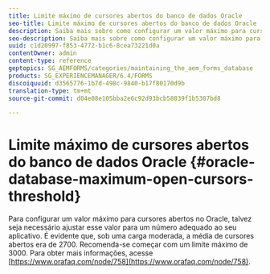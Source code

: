 ```yaml
---
title: Limite máximo de cursores abertos do banco de dados Oracle
seo-title: Limite máximo de cursores abertos do banco de dados Oracle
description: Saiba mais sobre como configurar um valor máximo para cursores abertos no Oracle.
seo-description: Saiba mais sobre como configurar um valor máximo para cursores abertos no Oracle.
uuid: c1d20997-f853-4772-b1c6-8cea73221d0a
contentOwner: admin
content-type: reference
geptopics: SG_AEMFORMS/categories/maintaining_the_aem_forms_database
products: SG_EXPERIENCEMANAGER/6.4/FORMS
discoiquuid: d3565776-1b7d-498c-9840-b17f80170d9b
translation-type: tm+mt
source-git-commit: d04e08e105bba2e6c92d93bcb58839f1b5307bd8

---
```



# Limite máximo de cursores abertos do banco de dados Oracle {#oracle-database-maximum-open-cursors-threshold}

Para configurar um valor máximo para cursores abertos no Oracle, talvez seja necessário ajustar esse valor para um número adequado ao seu aplicativo. É evidente que, sob uma carga moderada, a média de cursores abertos era de 2700. Recomenda-se começar com um limite máximo de 3000. Para obter mais informações, acesse [https://www.orafaq.com/node/758](https://www.orafaq.com/node/758).
